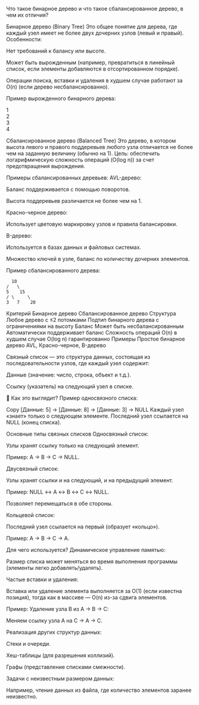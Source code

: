 Что такое бинарное дерево и что такое сбалансированное дерево, в чем их отличия? 

Бинарное дерево (Binary Tree)
Это общее понятие для дерева, где каждый узел имеет не более двух дочерних узлов (левый и правый).
Особенности:

Нет требований к балансу или высоте.

Может быть вырожденным (например, превратиться в линейный список, если элементы добавляются в отсортированном порядке).

Операции поиска, вставки и удаления в худшем случае работают за O(n) (если дерево несбалансированно).

Пример вырожденного бинарного дерева:

 1
  \
   2
    \
     3
      \
       4

Сбалансированное дерево (Balanced Tree)
Это дерево, в котором высота левого и правого поддеревьев любого узла отличается не более чем на заданную величину (обычно на 1).
Цель: обеспечить логарифмическую сложность операций (O(log n)) за счет предотвращения вырождения.

Примеры сбалансированных деревьев:
AVL-дерево:

Баланс поддерживается с помощью поворотов.

Высота поддеревьев различается не более чем на 1.

Красно-черное дерево:

Использует цветовую маркировку узлов и правила балансировки.

B-дерево:

Используется в базах данных и файловых системах.

Множество ключей в узле, баланс по количеству дочерних элементов.

Пример сбалансированного дерева:

      10
    /   \
    5    15
    / \     \
    3   7    20 

Критерий	Бинарное дерево	Сбалансированное дерево
Структура	Любое дерево с ≤2 потомками	Подтип бинарного дерева с ограничениями на высоту
Баланс	Может быть несбалансированным	Автоматически поддерживает баланс
Сложность операций	O(n) в худшем случае	O(log n) гарантированно
Примеры	Простое бинарное дерево	AVL, Красно-черное, B-дерево



Связный список — это структура данных, состоящая из последовательности узлов, где каждый узел содержит:

Данные (значение: число, строка, объект и т.д.).

Ссылку (указатель) на следующий узел в списке.

📌 Как это выглядит?
Пример односвязного списка:

Copy
[Данные: 5] → [Данные: 8] → [Данные: 3] → NULL
Каждый узел «знает» только о следующем элементе. Последний узел ссылается на NULL (конец списка).

Основные типы связных списков
Односвязный список:

Узлы хранят ссылку только на следующий элемент.

Пример: A → B → C → NULL.

Двусвязный список:

Узлы хранят ссылки и на следующий, и на предыдущий элемент.

Пример: NULL ↔ A ↔ B ↔ C ↔ NULL.

Позволяет перемещаться в обе стороны.

Кольцевой список:

Последний узел ссылается на первый (образует «кольцо»).

Пример: A → B → C → A.

Для чего используется?
Динамическое управление памятью:

Размер списка может меняться во время выполнения программы (элементы легко добавлять/удалять).

Частые вставки и удаления:

Вставка или удаление элемента выполняется за O(1) (если известна позиция), тогда как в массиве — O(n) из-за сдвига элементов.

Пример:
Удаление узла B из A → B → C:

Меняем ссылку узла A на C → A → C.

Реализация других структур данных:

Стеки и очереди.

Хеш-таблицы (для разрешения коллизий).

Графы (представление списками смежности).

Задачи с неизвестным размером данных:

Например, чтение данных из файла, где количество элементов заранее неизвестно.